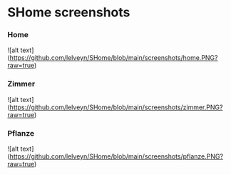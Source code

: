 # SHome screenshots

### Home
![alt text] (https://github.com/lelveyn/SHome/blob/main/screenshots/home.PNG?raw=true)

### Zimmer
![alt text] (https://github.com/lelveyn/SHome/blob/main/screenshots/zimmer.PNG?raw=true)

### Pflanze

![alt text] (https://github.com/lelveyn/SHome/blob/main/screenshots/pflanze.PNG?raw=true)